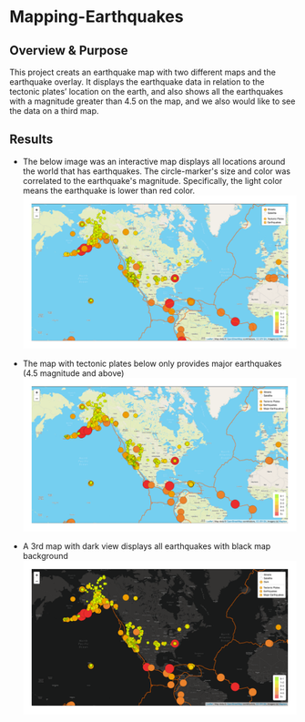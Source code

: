 # Mapping-Earthquakes

## Overview & Purpose
This project creats an earthquake map with two different maps and the earthquake overlay. It displays the earthquake data in relation to the tectonic plates’ location on the earth, and also shows all the earthquakes with a magnitude greater than 4.5 on the map, and we also would like to see the data on a third map.



## Results
- The below image was an interactive map displays all locations around the world that has earthquakes. The circle-marker's size and color was correlated to the earthquake's magnitude. Specifically, the light color means the earthquake is lower than red color.
![earthquake_plate](images/earthquake_plate.png)


- The map with tectonic plates below only provides major earthquakes (4.5 magnitude and above)
![major_earthquakes](images/major_earthquakes.png)


- A 3rd map with dark view displays all earthquakes with black map background 
![3rd_pic](images/3rd_pic.png)

